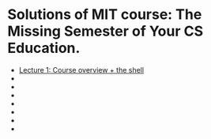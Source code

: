 # Solutions of MIT course: The Missing Semester of Your CS Education.

- [Lecture 1: Course overview + the shell](./Lecture_1)
-
-
-
-
-
-
-

